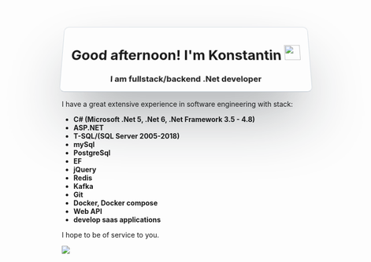 <div 
style="width=100%; height=100%; transform: perspective(75em) rotateX(18deg);
  box-shadow: rgba(22, 31, 39, 0.42) 0px 60px 123px -25px,
    rgba(19, 26, 32, 0.08) 0px 35px 75px -35px;
  border-radius: 10px;
  border: 1px solid;
  border-color: rgb(213, 220, 226) rgb(213, 220, 226) rgb(184, 194, 204);">
 
<h1 align="center">Good afternoon! I'm <b> Konstantin</b>
<img src="https://github.com/blackcater/blackcater/raw/main/images/Hi.gif" height="32"/></h1>
<h3 align="center">I am fullstack/backend .Net developer</h3>
</div>

<p>
I have a great extensive experience in software engineering with stack:
</p>
<b>
<ul>
 <li> C# (Microsoft .Net 5, .Net 6, .Net Framework 3.5 - 4.8)</li>
  <li>ASP.NET</li>
  <li>T-SQL/(SQL Server 2005-2018)</li>
  <li>mySql</li>
  <li>PostgreSql</li> 
  <li>EF</li>
  <li>jQuery</li> 
  <li>Redis</li>
  <li>Kafka</li>
  <li>Git</li>
  <li>Docker, Docker compose</li> 
  <li>Web API</li>
  <li>develop saas applications</li>
</ul>
</b>
<p>
I hope to be of service to you.
</p>

![](https://komarev.com/ghpvc/?username=tasknetdeveloper)

